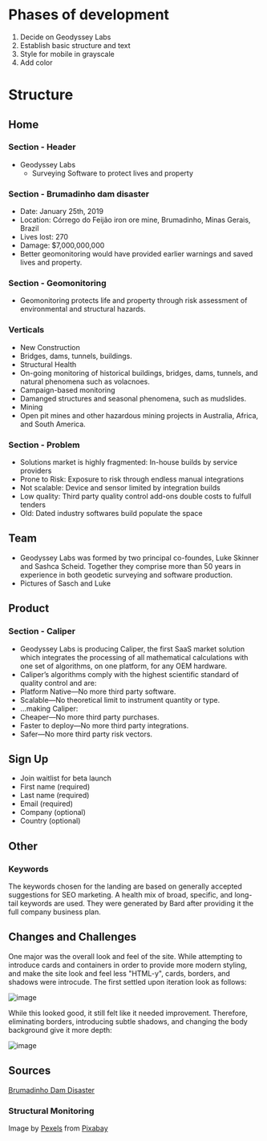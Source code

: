 # Phases of development
1) Decide on Geodyssey Labs
2) Establish basic structure and text
3) Style for mobile in grayscale
4) Add color

# Structure
## Home
### Section - Header
- Geodyssey Labs
  - Surveying Software to protect lives and property
### Section - Brumadinho dam disaster
- Date: January 25th, 2019
- Location: Córrego do Feijão iron ore mine, Brumadinho, Minas Gerais, Brazil
- Lives lost: 270
- Damage: $7,000,000,000
- Better geomonitoring would have provided earlier warnings and saved lives and property.

### Section - Geomonitoring
- Geomonitoring protects life and property through risk assessment of environmental and structural hazards.

### Verticals

- New Construction
-   Bridges, dams, tunnels, buildings.
- Structural Health
-   On-going monitoring of historical buildings, bridges, dams, tunnels, and natural phenomena such as volacnoes.
- Campaign-based monitoring
-   Damanged structures and seasonal phenomena, such as mudslides.
- Mining
-  Open pit mines and other hazardous mining projects in Australia, Africa, and South America.
 
### Section - Problem
- Solutions market is highly fragmented: In-house builds by service providers
- Prone to Risk: Exposure to risk through endless manual integrations
- Not scalable: Device and sensor limited by integration builds
- Low quality: Third party quality control add-ons double costs to fulfull tenders
- Old: Dated industry softwares build populate the space


## Team
- Geodyssey Labs was formed by two principal co-foundes, Luke Skinner and Sashca Scheid. Together they comprise more than 50 years in experience in both geodetic surveying and software production.
- Pictures of Sasch and Luke

## Product
### Section - Caliper
- Geodyssey Labs is producing Caliper, the first SaaS market solution which integrates the processing of all mathematical calculations with one set of algorithms, on one platform, for any OEM hardware.
- Caliper’s algorithms comply with the highest scientific standard of quality control and are:
- Platform Native—No more third party software.
- Scalable—No theoretical limit to instrument quantity or type.
- …making Caliper:
- Cheaper—No more third party purchases.
- Faster to deploy—No more third party integrations.
- Safer—No more third party risk vectors.

## Sign Up
- Join waitlist for beta launch
-   First name (required)
-   Last name (required)
-   Email (required)
-   Company (optional)
-   Country (optional)

## Other
### Keywords
The keywords chosen for the landing are based on generally accepted suggestions for SEO marketing. A health mix of broad, specific, and long-tail keywords are used. They were generated by Bard after providing it the full company business plan.

## Changes and Challenges
One major was the overall look and feel of the site. While attempting to introduce cards and containers in order to provide more modern styling, and make the site look and feel less "HTML-y", cards, borders, and shadows were introcude. The first settled upon iteration look as follows:


![image](https://github.com/laskinner/geodyssay-labs-landing/assets/1858258/91b76eb2-b401-4411-8aa4-ede76a758991)


While this looked good, it still felt like it needed improvement. Therefore, eliminating borders, introducing subtle shadows, and changing the body background give it more depth:


![image](https://github.com/laskinner/geodyssay-labs-landing/assets/1858258/83ebe078-489c-497c-8d06-6a099349a47e)


## Sources
[Brumadinho Dam Disaster](https://youtu.be/sKZUZQytads?si=DuwlpgqgZXvnl3R8)
### Structural Monitoring
Image by <a href="https://pixabay.com/users/pexels-2286921/?utm_source=link-attribution&utm_medium=referral&utm_campaign=image&utm_content=1834754">Pexels</a> from <a href="https://pixabay.com//?utm_source=link-attribution&utm_medium=referral&utm_campaign=image&utm_content=1834754">Pixabay</a>
